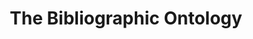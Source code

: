 ---
schema: default
title: The Bibliographic Ontology
notes: >-
  The Bibliographic Ontology Specification provides main concepts and properties
  for describing citations and bibliographic references (i.e. quotes, books,
  articles, etc) on the Semantic Web
organization: DataScientia Foundation
resources:
  - name: BIBO.UAN.owl
    downloadURL: >-
      http://git.knowdive.disi.unitn.it:8080/knowledge/LiveKnowledge/SREP/bibliography/raw/master/BIBO.UAN.owl
    format: owl
    description: >-
      The Bibliographic Ontology Specification provides main concepts and
      properties for describing citations and bibliographic references (i.e.
      quotes, books, articles, etc) on the Semantic Web
    license: ''
    status: Active
    byteSize: '84.041'
    issued: '2009-11-04'
    language: en
    modified: '17 December 2020, 01:29 (UTC+01:00)'
    OntologyEngineeringTool: Protégé
    ontologyLanguage: owl
    ontologySyntax: rdf
    example: ''
    ReferenceLKRepository: SREP
    referenceOntology: ''
    referenceDatasets: ''
distribution: bibo-owl
keyword: Biblioigraphy
publisher: ''
theme: Upper Level
versionNotes: 'As of today, the URI is not available.'
landingPage: 'http://purl.org/ontology/bibo/'
accessRigths: Public
creator: 'Bruce D''Arcus, Frèdèric Giasson'
hasVersion: Unknown
isVersionOf: Unknown
issued: '2009-11-04'
modified: '17 December 2020, 01:29 (UTC+01:00)'
language: en
provenance: ''
page: 'http://purl.org'
wasGeneratedBy: ''
versionInfo: version 1.3
formalityLevel: Teleontology
OntologyEngineeringMethodology: ''
acronym: bibo
CompetencyQuestion: ''
preferredNamespacePrefix: bibo
toDoList: To completely annotate.
namespacesGenerated: ''
namespacesReused: ''
datasetLevel: ''
spatialExtent: Unknown
temporalExtent: Unknown
---
